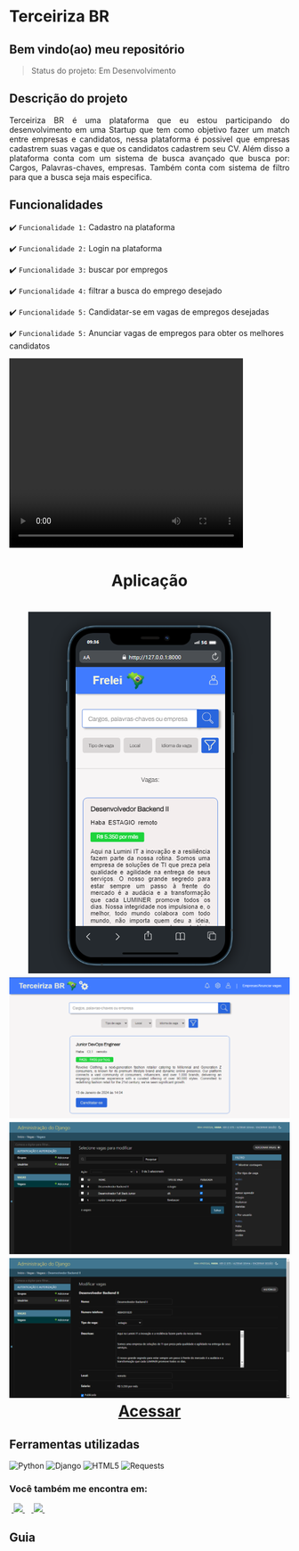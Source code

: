 <h1>Terceiriza BR</h1>

<h2>Bem vindo(ao) meu repositório</h2>

>Status do projeto: Em Desenvolvimento

## Descrição do projeto
 <p align="justify">
Terceiriza BR é uma plataforma que eu estou participando do desenvolvimento em uma Startup que tem como objetivo fazer um match entre empresas e candidatos, nessa plataforma é possivel que empresas cadastrem suas vagas e que os candidatos cadastrem seu CV. Além disso a plataforma conta com um sistema de busca avançado que busca por: Cargos, Palavras-chaves, empresas. Também conta com sistema de filtro para que a busca seja mais especifica.
<div>
 
## Funcionalidades

:heavy_check_mark: `Funcionalidade 1:` Cadastro na plataforma

:heavy_check_mark: `Funcionalidade 2:`  Login na plataforma

:heavy_check_mark: `Funcionalidade 3:` buscar por empregos

:heavy_check_mark: `Funcionalidade 4:` filtrar a busca do emprego desejado

:heavy_check_mark: `Funcionalidade 5:` Candidatar-se em vagas de empregos desejadas

:heavy_check_mark: `Funcionalidade 5:` Anunciar vagas de empregos para obter os melhores candidatos

        
<video width="420" height="340" controls="controls">
    <source src="./filme.mp4" type="video/mp4">
</video>
 
<div align='center'>
    <h1>Aplicação<h1>
      <img src="medias-for-git/capa.png">
      <img src="medias-for-git/index.png">
      <img src="medias-for-git/Django Admin.png">
      <img src="medias-for-git/Django Admin CRM.png">
   <a href="">Acessar</a>
</div>
            
## Ferramentas utilizadas

![Python](https://img.shields.io/badge/Python-14354C?style=for-the-badge&logo=python&logoColor=white) 
![Django](https://img.shields.io/badge/django-%23092E20.svg?style=for-the-badge&logo=django&logoColor=white)
![HTML5](https://img.shields.io/badge/HTML5-E34F26?style=for-the-badge&logo=html5&logoColor=white)
![Requests](https://img.shields.io/badge/Requests-%2307405e.svg?style=for-the-badge&logo=Resquests&logoColor=white)
   
### Você também me encontra em:
&nbsp;<a href="https://www.linkedin.com/in/habacuque-gosch-de-oliveira-993b45264/">
  <img src="https://img.shields.io/badge/linkedin-%230077B5.svg?style=for-the-badge&logo=linkedin&logoColor=white">
</a>&nbsp;
&nbsp;<a href="https://www.instagram.com/gosch_tlgd">
  <img src="https://img.shields.io/badge/Instagram-%23E4405F.svg?style=for-the-badge&logo=Instagram&logoColor=white">
</a>&nbsp;
 
<h2>Guia</h2>


